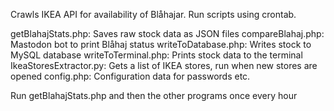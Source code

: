 Crawls IKEA API for availability of Blåhajar.
Run scripts using crontab. 

getBlahajStats.php: Saves raw stock data as JSON files
compareBlahaj.php: Mastodon bot to print Blåhaj status
writeToDatabase.php: Writes stock to MySQL database
writeToTerminal.php: Prints stock data to the terminal
IkeaStoresExtractor.py: Gets a list of IKEA stores, run when new stores are opened
config.php: Configuration data for passwords etc.

Run getBlahajStats.php and then the other programs once every hour